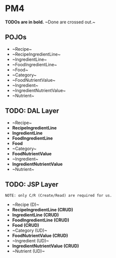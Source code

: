 # PM4

**TODOs are in bold.**
~Done are crossed out.~


## POJOs

- ~Recipe~
- ~RecipeIngredientLine~
- ~IngredientLine~
- ~FoodIngredientLine~
- ~Food~
- ~Category~
- ~FoodNutrientValue~
- ~Ingredient~
- ~IngredientNutrientValue~
- ~Nutrient~


## TODO: DAL Layer

- ~Recipe~
- **RecipeIngredientLine**
- **IngredientLine**
- **FoodIngredientLine**
- **Food**
- ~Category~
- **FoodNutrientValue**
- ~Ingredient~
- **IngredientNutrientValue**
- ~Nutrient~


## TODO: JSP Layer
`NOTE: only C/R (Create/Read) are required for us.`

- ~Recipe (D)~
- **RecipeIngredientLine (CRUD)**
- **IngredientLine (CRUD)**
- **FoodIngredientLine (CRUD)**
- **Food (CRUD)**
- ~Category (UD)~
- **FoodNutrientValue (CRUD)**
- ~Ingredient (UD)~
- **IngredientNutrientValue (CRUD)**
- ~Nutrient (UD)~
